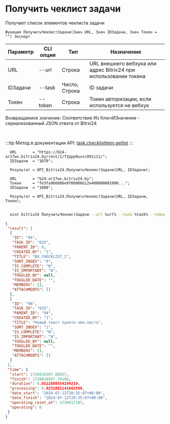 ﻿---
sidebar_position: 4
---

# Получить чеклист задачи
 Получает список элементов чеклиста задачи



`Функция ПолучитьЧеклистЗадачи(Знач URL, Знач IDЗадачи, Знач Токен = "") Экспорт`

  | Параметр | CLI опция | Тип | Назначение |
  |-|-|-|-|
  | URL | --url | Строка | URL внешнего вебхука или адрес Bitrix24 при использовании токена |
  | IDЗадачи | --task | Число, Строка | ID задачи |
  | Токен | --token | Строка | Токен авторизации, если используется не вебхук |

  
  Возвращаемое значение:   Соответствие Из КлючИЗначение - сериализованный JSON ответа от Bitrxi24

<br/>

:::tip
Метод в документации API: [task.checklistitem.getlist](https://dev.1c-bitrix.ru/rest_help/tasks/task/checklistitem/getlist.php)
:::
<br/>


```bsl title="Пример кода"
  URL       = "https://b24-ar17wx.bitrix24.by/rest/1/f2ppp8uucc891111/";
  IDЗадачи  = "1078";
  
  Результат = OPI_Bitrix24.ПолучитьЧеклистЗадачи(URL, IDЗадачи);
  
  URL       = "b24-ar17wx.bitrix24.by";
  Токен     = "fe3fa966006e9f06006b12e400000001000...";
  IDЗадачи  = "1080";
  
  Результат = OPI_Bitrix24.ПолучитьЧеклистЗадачи(URL, IDЗадачи, Токен);
```
        


```sh title="Пример команды CLI"
    
  oint bitrix24 ПолучитьЧеклистЗадачи --url %url% --task %task% --token %token%

```

```json title="Результат"
{
 "result": [
  {
   "ID": "94",
   "TASK_ID": "632",
   "PARENT_ID": 0,
   "CREATED_BY": "1",
   "TITLE": "BX_CHECKLIST_1",
   "SORT_INDEX": "0",
   "IS_COMPLETE": "N",
   "IS_IMPORTANT": "N",
   "TOGGLED_BY": null,
   "TOGGLED_DATE": "",
   "MEMBERS": [],
   "ATTACHMENTS": []
  },
  {
   "ID": "96",
   "TASK_ID": "632",
   "PARENT_ID": "94",
   "CREATED_BY": "1",
   "TITLE": "Новый текст пункта чек-листа",
   "SORT_INDEX": "1",
   "IS_COMPLETE": "N",
   "IS_IMPORTANT": "N",
   "TOGGLED_BY": null,
   "TOGGLED_DATE": "",
   "MEMBERS": [],
   "ATTACHMENTS": []
  }
 ],
 "time": {
  "start": 1720816507.68937,
  "finish": 1720816507.74166,
  "duration": 0.0522880554199219,
  "processing": 0.0231881141662598,
  "date_start": "2024-07-12T20:35:07+00:00",
  "date_finish": "2024-07-12T20:35:07+00:00",
  "operating_reset_at": 1720817107,
  "operating": 0
 }
}
```
